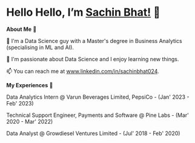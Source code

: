 # Hello Hello, I’m [Sachin Bhat!](www.linkedin.com/in/sachinbhat024) 👋
**About Me** 🚀
 
👀 I'm a Data Science guy with a Master's degree in Business Analytics (specialising in ML and AI).
 
🌱 I'm passionate about Data Science and I enjoy learning new things.
 
📫 You can reach me at www.linkedin.com/in/sachinbhat024.

**My Experiences**  🙌
 
Data Analytics Intern @ Varun Beverages Limited, PepsiCo - (Jan' 2023 - Feb' 2023)

Technical Support Engineer, Payments and Software @ Pine Labs - (Mar' 2020 - Mar' 2022)

Data Analyst @ Growdiesel Ventures Limited - (Jul' 2018 - Feb' 2020)
 
 <!---
sachinbhat024/sachinbhat024 is a ✨ special ✨ repository because its `README.md` (this file) appears on your GitHub profile.
You can click the Preview link to take a look at your changes.
--->

